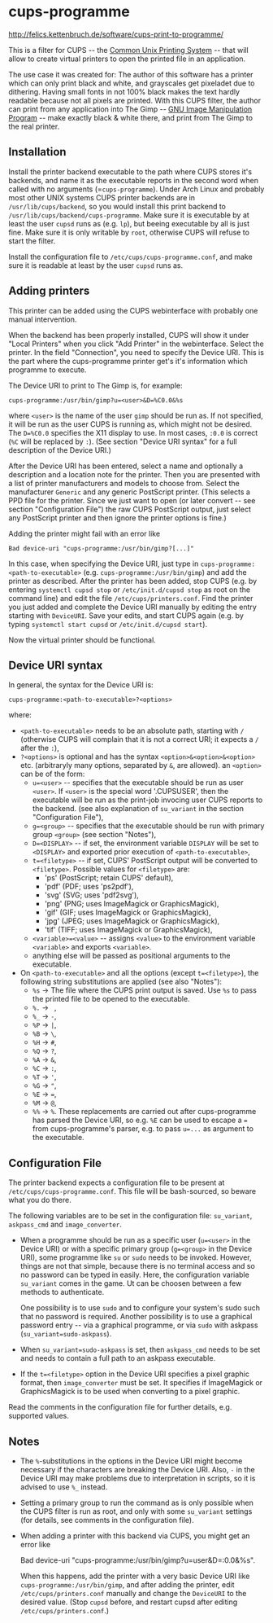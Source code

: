 cups-programme
==============

http://felics.kettenbruch.de/software/cups-print-to-programme/

This is a filter for CUPS -- the [Common Unix Printing System][1] --
that will allow to create virtual printers to open the printed file in
an application.

The use case it was created for: The author of this software has a
printer which can only print black and white, and grayscales get
pixeladet due to dithering. Having small fonts in not 100% black makes
the text hardly readable because not all pixels are printed. With this
CUPS filter, the author can print from any application into The Gimp --
[GNU Image Manipulation Program][2] -- make exactly black & white there,
and print from The Gimp to the real printer.


Installation
------------

Install the printer backend executable to the path where CUPS stores
it's backends, and name it as the executable reports in the second
word when called with no arguments (=`cups-programme`). Under Arch Linux
and probably most other UNIX systems CUPS printer backends are in
`/usr/lib/cups/backend`, so you would install this print backend to
`/usr/lib/cups/backend/cups-programme`. Make sure it is executable by
at least the user `cupsd` runs as (e.g. `lp`), but beeing executable by
all is just fine. Make sure it is only writable by `root`, otherwise
CUPS will refuse to start the filter.

Install the configuration file to `/etc/cups/cups-programme.conf`, and
make sure it is readable at least by the user `cupsd` runs as.


Adding printers
---------------

This printer can be added using the CUPS webinterface with probably one
manual intervention.

When the backend has been properly installed, CUPS will show it under
"Local Printers" when you click "Add Printer" in the webinterface.
Select the printer. In the field "Connection", you need to specify the
Device URI. This is the part where the cups-programme printer get's
it's information which programme to execute.

The Device URI to print to The Gimp is, for example:

    cups-programme:/usr/bin/gimp?u=<user>&D=%C0.0&%s

where `<user>` is the name of the user `gimp` should be run as. If not
specified, it will be run as the user CUPS is running as, which might
not be desired. The `D=%C0.0` specifies the X11 display to use. In most
cases, `:0.0` is correct (`%C` will be replaced by `:`). (See section
"Device URI syntax" for a full description of the Device URI.)

After the Device URI has been entered, select a name and optionally a
description and a location note for the printer. Then you are presented
with a list of printer manufacturers and models to choose from. Select
the manufacturer `Generic` and any generic PostScript printer. (This
selects a PPD file for the printer. Since we just want to open (or later
convert -- see section "Configuration File") the raw CUPS PostScript
output, just select any PostScript printer and then ignore the printer
options is fine.)

Adding the printer might fail with an error like

    Bad device-uri "cups-programme:/usr/bin/gimp?[...]"

In this case, when specifying the Device URI, just type in
`cups-programme:<path-to-executable>` (e.g.
`cups-programme:/usr/bin/gimp`) and add the printer as described. After
the printer has been added, stop CUPS (e.g. by entering
`systemctl cupsd stop` or `/etc/init.d/cupsd stop` as root on the
command line) and edit the file `/etc/cups/printers.conf`. Find the
printer you just added and complete the Device URI manually by editing
the entry starting with `DeviceURI`. Save your edits, and start CUPS
again (e.g. by typing `systemctl start cupsd` or
`/etc/init.d/cupsd start`).

Now the virtual printer should be functional.


Device URI syntax
-----------------

In general, the syntax for the Device URI is:

    cups-programme:<path-to-executable>?<options>

where:

* `<path-to-executable>` needs to be an absolute path, starting with `/`
  (otherwise CUPS will complain that it is not a correct URI; it expects
  a `/` after the `:`),
* `?<options>` is optional and has the syntax
  `<option>&<option>&<option>` etc. (arbitraryly many options,
  separated by `&`, are allowed).
  an `<option>` can be of the form:
  - `u=<user>` -- specifies that the executable should be run as user
    `<user>`. If `<user>` is the special word '.CUPSUSER', then the
    executable will be run as the print-job invocing user CUPS reports
    to the backend. (see also explanation of `su_variant` in the section
    "Configuration File"),
  - `g=<group>` -- specifies that the executable should be run with
    primary group `<group>` (see section "Notes"),
  - `D=<DISPLAY>` -- if set, the environment variable `DISPLAY` will be
    set to `<DISPLAY>` and exported prior execution of
    `<path-to-executable>`,
  - `t=<filetype>` -- if set, CUPS' PostScript output will be converted
    to `<filetype>`. Possible values for `<filetype>` are:
    + 'ps' (PostScript; retain CUPS' default),
    + 'pdf' (PDF; uses 'ps2pdf'),
    + 'svg' (SVG; uses 'pdf2svg'),
    + 'png' (PNG; uses ImageMagick or GraphicsMagick),
    + 'gif' (GIF; uses ImageMagick or GraphicsMagick),
    + 'jpg' (JPEG; uses ImageMagick or GraphicsMagick),
    + 'tif' (TIFF; uses ImageMagick or GraphicsMagick),
  - `<variable>=<value>` -- assigns `<value>` to the environment
    variable `<variable>` and exports `<variable>`.
  - anything else will be passed as positional arguments to
    the executable.
* On `<path-to-executable>` and all the options (except `t=<filetype>`),
  the following string substitutions are applied (see also "Notes"):
  - `%s` -> The file where the CUPS print output is saved. Use `%s` to
    pass the printed file to be opened to the executable.
  - `%.` -> ` `,
  - `%_` -> `-`,
  - `%P` -> `|`,
  - `%B` -> `\`,
  - `%H` -> `#`,
  - `%Q` -> `?`,
  - `%A` -> `&`,
  - `%C` -> `:`,
  - `%T` -> `'`,
  - `%G` -> `"`,
  - `%E` -> `=`,
  - `%M` -> `@`,
  - `%%` -> `%`.
  These replacements are carried out after cups-programme has parsed the
  Device URI, so e.g. `%E` can be used to escape a `=` from
  cups-programme's parser, e.g. to pass `u=...` as argument to the
  executable.


Configuration File
------------------

The printer backend expects a configuration file to be present at
`/etc/cups/cups-programme.conf`. This file will be bash-sourced, so
beware what you do there.

The following variables are to be set in the configuration file:
`su_variant`, `askpass_cmd` and `image_converter`.

* When a programme should be run as a specific user (`u=<user>` in the
  Device URI) or with a specific primary group (`g=<group>` in the
  Device URI), some programme like `su` or `sudo` needs to be invoked.
  However, things are not that simple, because there is no terminal
  access and so no password can be typed in easily. Here, the
  configuration variable `su_variant` comes in the game. Ut can be
  choosen between a few methods to authenticate.
  
  One possibility is to use `sudo` and to configure your system's sudo
  such that no password is required. Another possibility is to use a
  graphical password entry -- via a graphical programme, or via `sudo`
  with askpass (`su_variant=sudo-askpass`).

* When `su_variant=sudo-askpass` is set, then `askpass_cmd` needs to be
  set and needs to contain a full path to an askpass executable.

* If the `t=<filetype>` option in the Device URI specifies a pixel
  graphic format, then `image_converter` must be set. It specifies if
  ImageMagick or GraphicsMagick is to be used when converting to a pixel
  graphic.

Read the comments in the configuration file for further details, e.g.
supported values.


Notes
-----

* The `%`-substitutions in the options in the Device URI might become
  necessary if the characters are breaking the Device URI. Also, `-` in
  the Device URI may make problems due to interpretation in scripts, so
  it is advised to use `%_` instead.

* Setting a primary group to run the command as is only possible when
  the CUPS filter is run as root, and only with some `su_variant`
  settings (for details, see comments in the configuration file).

* When adding a printer with this backend via CUPS, you might get an
  error like
  
    Bad device-uri "cups-programme:/usr/bin/gimp?u=user&D=:0.0&%s".
  
  When this happens, add the printer with a very basic Device URI like
  `cups-programme:/usr/bin/gimp`, and after adding the printer, edit
  `/etc/cups/printers.conf` manually and change the `DeviceURI` to the
  desired value. (Stop `cupsd` before, and restart cupsd after editing
  `/etc/cups/printers.conf`.)


[1]: http://cups.org/
[2]: http://gimp.org/
